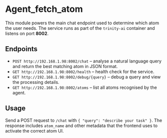 # Agent_fetch_atom

This module powers the main chat endpoint used to determine which atom the user needs. The service runs as part of the `trinity-ai` container and listens on port **8002**.

## Endpoints

- `POST http://192.168.1.98:8002/chat` – analyse a natural language query and return the best matching atom in JSON format.
- `GET http://192.168.1.98:8002/health` – health check for the service.
- `GET http://192.168.1.98:8002/debug/{query}` – debug a query and view the processing details.
- `GET http://192.168.1.98:8002/atoms` – list all atoms recognised by the agent.

## Usage

Send a POST request to `/chat` with `{ "query": "describe your task" }`. The response includes `atom_name` and other metadata that the frontend uses to activate the correct atom UI.
